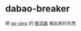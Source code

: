 # dabao-breaker

把 [go-zero](https://github.com/zeromicro/go-zero) 的 [限流器](https://github.com/zeromicro/go-zero/tree/master/core/limit) 摘出来的东西

